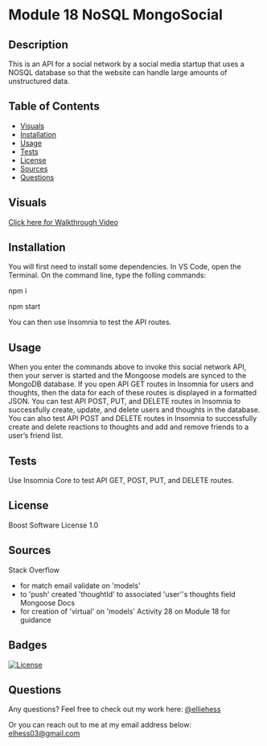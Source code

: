 # Module 18 NoSQL MongoSocial

## Description

This is an API for a social network by a social media startup that uses a NOSQL database so that the website can handle large amounts of unstructured data. 


## Table of Contents 

- [Visuals](#visuals)
- [Installation](#installation)
- [Usage](#usage)
- [Tests](#tests)
- [License](#license)
- [Sources](#sources)
- [Questions](#questions)

## Visuals

[Click here for Walkthrough Video](https://user-images.githubusercontent.com/118075347/231066665-a291b9df-8b4f-4b4d-9215-554fd32b0cdf.mp4
)

## Installation

You will first need to install some dependencies.
In VS Code, open the Terminal. 
On the command line, type the folling commands:

npm i 

npm start 

You can then use Insomnia to test the API routes. 

## Usage 
When you enter the commands above to invoke this social network API, then your server is started and the Mongoose models are synced to the MongoDB database.
If you open API GET routes in Insomnia for users and thoughts, then the data for each of these routes is displayed in a formatted JSON. You can test API POST, PUT, and DELETE routes in Insomnia to successfully create, update, and delete users and thoughts in the database. You can also test API POST and DELETE routes in Insomnia
to successfully create and delete reactions to thoughts and add and remove friends to a user’s friend list.

## Tests 

Use Insomnia Core to test API GET, POST, PUT, and DELETE routes. 

## License

Boost Software License 1.0

## Sources

Stack Overflow
- for match email validate on 'models'
- to 'push' created 'thoughtId' to associated 'user''s thoughts field
Mongoose Docs
- for creation of 'virtual' on 'models'
Activity 28 on Module 18 for guidance 

## Badges

[![License](https://img.shields.io/badge/License-Boost_1.0-lightblue.svg)](https://www.boost.org/LICENSE_1_0.txt)

## Questions 

Any questions? 
Feel free to check out my work here:
[@elliehess](@elliehess)

Or you can reach out to me at my email address below:
elhess03@gmail.com
